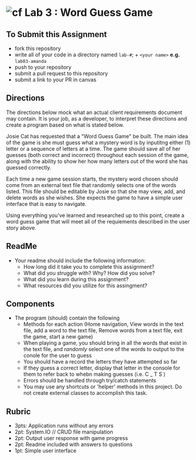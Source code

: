 ![cf](http://i.imgur.com/7v5ASc8.png) Lab 3 : Word Guess Game
=====================================

## To Submit this Assignment
- fork this repository
- write all of your code in a directory named `lab-#`; + `<your name>` **e.g.** `lab03-amanda`
- push to your repository
- submit a pull request to this repository
- submit a link to your PR in canvas

## Directions
The directions below mock what an actual client requirements document may contain. It is your job, as a developer, to interpret these directions and 
create a program based on what is stated below.

Josie Cat has requested that a "Word Guess Game" be built. The main idea of the game is she must guess what a mystery word is by inputitng 
either (1) letter or a sequence of letters at a time. The game should save all of her guesses (both correct and incorrect) throughout each session of the game,
along with the ability to show her how many letters out of the word she has guessed correctly. 

Each time a new game session starts, the mystery word chosen should 
come from an external text file that randomly selects one of the words listed. This file should be editable by Josie so that 
she may view, add, and delete words as she wishes. She expects the game to have a simple user interface that is easy to navigate. 

Using everything you've learned and researched up to this point, create a word guess
game that will meet all of the requiements described in the user story above. 
 

## ReadMe
- Your readme should include the following information:
	- How long did it take you to complete this assignment?
	- What did you struggle with? Why? How did you solve?
	- What did you learn during this assignment?
    - What resources did you utilize for this assingment?

## Components
- The program (should) contain the following
    - Methods for each action (Home navigation, View words in the text file, add a word to the text file, Remove words from a text file, exit the game, start a new game)
    - When playing a game, you should bring in all the words that exist in the text file, and *randomly* select one of the words to output to the conole for the user to guess
    - You should have a record the letters they have attempted so far
    - If they guess a correct letter, display that letter in the console for them to refer back to whebn making guesses (i.e. C _ T S )
    - Errors should be handled through try/catch statements
    - You may use any shortcuts or 'helper' methods in this project. Do not create external classes to accomplish this task.

## Rubric
- 3pts: Application runs without any errors
- 2pt: System.IO // CRUD file manipulation
- 2pt: Output user response with game progress
- 2pt: Readme included with answers to questions
- 1pt: Simple user interface

